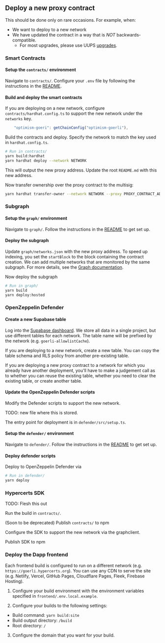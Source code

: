 ## Deploy a new proxy contract

This should be done only on rare occasions. For example, when:
- We want to deploy to a new network
- We have updated the contract in a way that is *NOT* backwards-compatible.
  - For most upgrades, please use UUPS [upgrades](./upgrade.md).

### Smart Contracts

#### Setup the `contracts/` environment

Navigate to `contracts/`. Configure your `.env` file by following the instructions in the
[README](https://github.com/hypercerts-org/hypercerts/tree/main/contracts#setup).

#### Build and deploy the smart contracts

If you are deploying on a new network, configure `contracts/hardhat.config.ts` to support the new network under the `networks` key.
```javascript
    "optimism-goeri": getChainConfig("optimism-goerli"),
```

Build the contracts and deploy. Specify the network to match the key used in `hardhat.config.ts`.

```sh
# Run in contracts/
yarn build:hardhat
yarn hardhat deploy --network NETWORK
```

This will output the new proxy address. Update the root `README.md` with this new address.

Now transfer ownership over the proxy contract to the multisig:

```sh
yarn hardhat transfer-owner --network NETWORK --proxy PROXY_CONTRACT_ADDRESS --owner MULTISIG_ADDRESS
```

### Subgraph

#### Setup the `graph/` environment

Navigate to `graph/`. Follow the instructions in the
[README](https://github.com/hypercerts-org/hypercerts/tree/main/graph#setup)
to get set up.

#### Deploy the subgraph

Update `graph/networks.json` with the new proxy address. To speed up indexing, you set the `startBlock` to the block containing the contract creation. We can add multiple networks that are monitored by the same subgraph. For more details, see the [Graph documentation](https://thegraph.com/docs/en/deploying/deploying-a-subgraph-to-hosted/#deploying-the-subgraph-to-multiple-ethereum-networks).

Now deploy the subgraph

```sh
# Run in graph/
yarn build
yarn deploy:hosted
```

### OpenZeppelin Defender

#### Create a new Supabase table

Log into the [Supabase dashboard](https://app.supabase.com/).
We store all data in a single project, but use different tables for each network.
The table name will be prefixed by the network (e.g. `goerli-allowlistCache`).

If you are deploying to a new network, create a new table. You can copy the table schema and RLS policy from another pre-existing table.

If you are deploying a new proxy contract to a network for which you already have another deployment, you'll have to make a judgement call as to whether you can reuse the existing table, whether you need to clear the existing table, or create another table.

#### Update the OpenZeppelin Defender scripts

Modify the Defender scripts to support the new network.

TODO: new file where this is stored.

The entry point for deployment is in `defender/src/setup.ts`.

#### Setup the `defender/` environment

Navigate to `defender/`. Follow the instructions in the
[README](https://github.com/hypercerts-org/hypercerts/tree/main/defender#setup)
to get set up.

#### Deploy defender scripts

Deploy to OpenZeppelin Defender via

```sh
# Run in defender/
yarn deploy
```

### Hypercerts SDK

TODO: Flesh this out

Run the build in `contracts/`.

(Soon to be deprecated) Publish `contracts/` to npm 

Configure the SDK to support the new network via the graphclient.

Publish SDK to npm

### Deploy the Dapp frontend

Each frontend build is configured to run on a different network (e.g. `https://goerli.hypercerts.org`). You can use any CDN to serve the site (e.g. Netlify, Vercel, GitHub Pages, Cloudflare Pages, Fleek, Firebase Hosting). 

1. Configure your build environment with the environment variables specified in `frontend/.env.local.example`.

2. Configure your builds to the following settings:
  - Build command: `yarn build:site`
  - Build output directory: `/build`
  - Root directory: `/`

3. Configure the domain that you want for your build.
